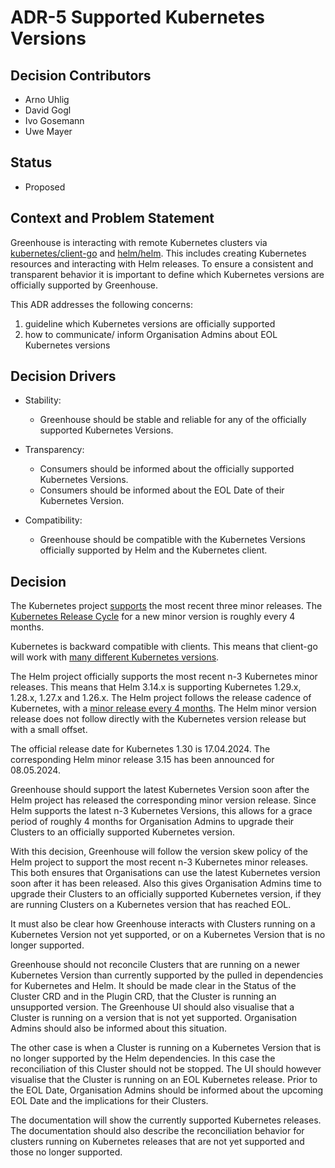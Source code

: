 # ADR-5 Supported Kubernetes Versions

## Decision Contributors

- Arno Uhlig
- David Gogl
- Ivo Gosemann
- Uwe Mayer

## Status

- Proposed

## Context and Problem Statement

Greenhouse is interacting with remote Kubernetes clusters via [kubernetes/client-go](https://github.com/kubernetes/client-go) and [helm/helm](https://github.com/helm/helm). This includes creating Kubernetes resources and interacting with Helm releases. To ensure a consistent and transparent behavior it is important to define which Kubernetes versions are officially supported by Greenhouse.

This ADR addresses the following concerns:

1. guideline which Kubernetes versions are officially supported
2. how to communicate/ inform Organisation Admins about EOL Kubernetes versions

## Decision Drivers

- Stability:
  - Greenhouse should be stable and reliable for any of the officially supported Kubernetes Versions.

- Transparency:
  - Consumers should be informed about the officially supported Kubernetes Versions.
  - Consumers should be informed about the EOL Date of their Kubernetes Version.

- Compatibility:
  - Greenhouse should be compatible with the Kubernetes Versions officially supported by Helm and the Kubernetes client.

## Decision

The Kubernetes project [supports](https://kubernetes.io/releases/version-skew-policy/#supported-versions) the most recent three minor releases. The [Kubernetes Release Cycle](https://kubernetes.io/releases/release/#the-release-cycle) for a new minor version is roughly every 4 months.

Kubernetes is backward compatible with clients. This means that client-go will work with [many different Kubernetes versions](https://github.com/kubernetes/client-go?tab=readme-ov-file#compatibility-client-go---kubernetes-clusters).

The Helm project officially supports the most recent n-3 Kubernetes minor releases. This means that Helm 3.14.x is supporting Kubernetes 1.29.x, 1.28.x, 1.27.x and 1.26.x. The Helm project follows the release cadence of Kubernetes, with a [minor release every 4 months](https://helm.sh/docs/topics/release_policy/#minor-releases). The Helm minor version release does not follow directly with the Kubernetes version release but with a small offset.

The official release date for Kubernetes 1.30 is 17.04.2024. The corresponding Helm minor release 3.15 has been announced for 08.05.2024.

Greenhouse should support the latest Kubernetes Version soon after the Helm project has released the corresponding minor version release. Since Helm supports the latest n-3 Kubernetes Versions, this allows for a grace period of roughly 4 months for Organisation Admins to upgrade their Clusters to an officially supported Kubernetes version.

With this decision, Greenhouse will follow the version skew policy of the Helm project to support the most recent n-3 Kubernetes minor releases. This both ensures that Organisations can use the latest Kubernetes version soon after it has been released. Also this gives Organisation Admins time to upgrade their Clusters to an officially supported Kubernetes version, if they are running Clusters on a Kubernetes version that has reached EOL.

It must also be clear how Greenhouse interacts with Clusters running on a Kubernetes Version not yet supported, or on a Kubernetes Version that is no longer supported.

Greenhouse should not reconcile Clusters that are running on a newer Kubernetes Version than currently supported by the pulled in dependencies for Kubernetes and Helm. It should be made clear in the Status of the Cluster CRD and in the Plugin CRD, that the Cluster is running an unsupported version. The Greenhouse UI should also visualise that a Cluster is running on a version that is not yet supported. Organisation Admins should also be informed about this situation.

The other case is when a Cluster is running on a Kubernetes Version that is no longer supported by the Helm dependencies. In this case the reconciliation of this Cluster should not be stopped. The UI should however visualise that the Cluster is running on an EOL Kubernetes release. Prior to the EOL Date, Organisation Admins should be informed about the upcoming EOL Date and the implications for their Clusters.

The documentation will show the currently supported Kubernetes releases. The documentation should also describe the reconciliation behavior for clusters running on Kubernetes releases that are not yet supported and those no longer supported.
